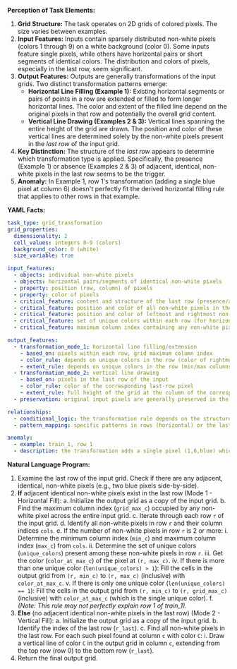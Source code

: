 **Perception of Task Elements:**

1.  **Grid Structure:** The task operates on 2D grids of colored pixels. The size varies between examples.
2.  **Input Features:** Inputs contain sparsely distributed non-white pixels (colors 1 through 9) on a white background (color 0). Some inputs feature single pixels, while others have horizontal pairs or short segments of identical colors. The distribution and colors of pixels, especially in the last row, seem significant.
3.  **Output Features:** Outputs are generally transformations of the input grids. Two distinct transformation patterns emerge:
    *   **Horizontal Line Filling (Example 1):** Existing horizontal segments or pairs of points in a row are extended or filled to form longer horizontal lines. The color and extent of the filled line depend on the original pixels in that row and potentially the overall grid content.
    *   **Vertical Line Drawing (Examples 2 & 3):** Vertical lines spanning the entire height of the grid are drawn. The position and color of these vertical lines are determined solely by the non-white pixels present in the *last row* of the input grid.
4.  **Key Distinction:** The structure of the *last row* appears to determine which transformation type is applied. Specifically, the presence (Example 1) or absence (Examples 2 & 3) of adjacent, identical, non-white pixels in the last row seems to be the trigger.
5.  **Anomaly:** In Example 1, row 1's transformation (adding a single blue pixel at column 6) doesn't perfectly fit the derived horizontal filling rule that applies to other rows in that example.

**YAML Facts:**


```yaml
task_type: grid_transformation
grid_properties:
  dimensionality: 2
  cell_values: integers 0-9 (colors)
  background_color: 0 (white)
  size_variable: true

input_features:
  - objects: individual non-white pixels
  - objects: horizontal pairs/segments of identical non-white pixels
  - property: position (row, column) of pixels
  - property: color of pixels
  - critical_feature: content and structure of the last row (presence/absence of adjacent identical non-white pixels)
  - critical_feature: position and color of all non-white pixels in the last row (for vertical mode)
  - critical_feature: position and color of leftmost and rightmost non-white pixels within each row (for horizontal mode)
  - critical_feature: set of unique colors within each row (for horizontal mode)
  - critical_feature: maximum column index containing any non-white pixel across the entire grid (for horizontal mode)

output_features:
  - transformation_mode_1: horizontal line filling/extension
    - based_on: pixels within each row, grid maximum column index
    - color_rule: depends on unique colors in the row (color of rightmost pixel)
    - extent_rule: depends on unique colors in the row (min/max columns in row or grid max column)
  - transformation_mode_2: vertical line drawing
    - based_on: pixels in the last row of the input
    - color_rule: color of the corresponding last-row pixel
    - extent_rule: full height of the grid at the column of the corresponding last-row pixel
  - preservation: original input pixels are generally preserved in the output, overlaid by new lines.

relationships:
  - conditional_logic: the transformation rule depends on the structure of the last row of the input grid.
  - pattern_mapping: specific patterns in rows (horizontal) or the last row (vertical) map to specific output structures (lines).

anomaly:
  - example: train_1, row 1
  - description: the transformation adds a single pixel (1,6,blue) which does not align perfectly with the generalized horizontal filling rule derived from other rows in the same example.

```


**Natural Language Program:**

1.  Examine the last row of the input grid. Check if there are any adjacent, identical, non-white pixels (e.g., two blue pixels side-by-side).
2.  **If** adjacent identical non-white pixels exist in the last row (Mode 1 - Horizontal Fill):
    a.  Initialize the output grid as a copy of the input grid.
    b.  Find the maximum column index (`grid_max_c`) occupied by any non-white pixel across the entire input grid.
    c.  Iterate through each row `r` of the input grid.
    d.  Identify all non-white pixels in row `r` and their column indices `cols`.
    e.  If the number of non-white pixels in row `r` is 2 or more:
        i.  Determine the minimum column index (`min_c`) and maximum column index (`max_c`) from `cols`.
        ii. Determine the set of unique colors (`unique_colors`) present among these non-white pixels in row `r`.
        iii. Get the color (`color_at_max_c`) of the pixel at `(r, max_c)`.
        iv. If there is more than one unique color (`len(unique_colors) > 1`): Fill the cells in the output grid from `(r, min_c)` to `(r, max_c)` (inclusive) with `color_at_max_c`.
        v. If there is only one unique color (`len(unique_colors) == 1`): Fill the cells in the output grid from `(r, min_c)` to `(r, grid_max_c)` (inclusive) with `color_at_max_c` (which is the single unique color).
    f.  *(Note: This rule may not perfectly explain row 1 of train_1)*.
3.  **Else** (no adjacent identical non-white pixels in the last row) (Mode 2 - Vertical Fill):
    a.  Initialize the output grid as a copy of the input grid.
    b.  Identify the index of the last row (`r_last`).
    c.  Find all non-white pixels in the last row. For each such pixel found at column `c` with color `C`:
        i.  Draw a vertical line of color `C` in the output grid in column `c`, extending from the top row (row 0) to the bottom row (`r_last`).
4.  Return the final output grid.